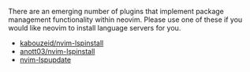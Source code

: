 There are an emerging number of plugins that implement package management functionality within neovim. Please use one of these if you would like neovim to install language servers for you.

* [kabouzeid/nvim-lspinstall](https://github.com/kabouzeid/nvim-lspinstall)
* [anott03/nvim-lspinstall](https://github.com/anott03/nvim-lspinstall)
* [nvim-lspupdate](https://github.com/alexaandru/nvim-lspupdate)